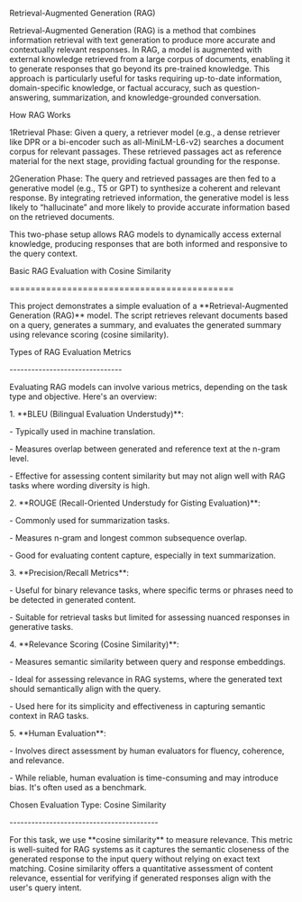 Retrieval-Augmented Generation (RAG)

Retrieval-Augmented Generation (RAG) is a method that combines information retrieval with text generation to produce more accurate and contextually relevant responses. In RAG, a model is augmented with external knowledge retrieved from a large corpus of documents, enabling it to generate responses that go beyond its pre-trained knowledge. This approach is particularly useful for tasks requiring up-to-date information, domain-specific knowledge, or factual accuracy, such as question-answering, summarization, and knowledge-grounded conversation.

How RAG Works

1Retrieval Phase: Given a query, a retriever model (e.g., a dense retriever like DPR or a bi-encoder such as all-MiniLM-L6-v2) searches a document corpus for relevant passages. These retrieved passages act as reference material for the next stage, providing factual grounding for the response.

2Generation Phase: The query and retrieved passages are then fed to a generative model (e.g., T5 or GPT) to synthesize a coherent and relevant response. By integrating retrieved information, the generative model is less likely to “hallucinate” and more likely to provide accurate information based on the retrieved documents.

This two-phase setup allows RAG models to dynamically access external knowledge, producing responses that are both informed and responsive to the query context.

Basic RAG Evaluation with Cosine Similarity

\===========================================

This project demonstrates a simple evaluation of a \*\*Retrieval-Augmented Generation (RAG)\*\* model. The script retrieves relevant documents based on a query, generates a summary, and evaluates the generated summary using relevance scoring (cosine similarity).

Types of RAG Evaluation Metrics

\-------------------------------

Evaluating RAG models can involve various metrics, depending on the task type and objective. Here's an overview:

1\. \*\*BLEU (Bilingual Evaluation Understudy)\*\*:

\- Typically used in machine translation.

\- Measures overlap between generated and reference text at the n-gram level.

\- Effective for assessing content similarity but may not align well with RAG tasks where wording diversity is high.

2\. \*\*ROUGE (Recall-Oriented Understudy for Gisting Evaluation)\*\*:

\- Commonly used for summarization tasks.

\- Measures n-gram and longest common subsequence overlap.

\- Good for evaluating content capture, especially in text summarization.

3\. \*\*Precision/Recall Metrics\*\*:

\- Useful for binary relevance tasks, where specific terms or phrases need to be detected in generated content.

\- Suitable for retrieval tasks but limited for assessing nuanced responses in generative tasks.

4\. \*\*Relevance Scoring (Cosine Similarity)\*\*:

\- Measures semantic similarity between query and response embeddings.

\- Ideal for assessing relevance in RAG systems, where the generated text should semantically align with the query.

\- Used here for its simplicity and effectiveness in capturing semantic context in RAG tasks.

5\. \*\*Human Evaluation\*\*:

\- Involves direct assessment by human evaluators for fluency, coherence, and relevance.

\- While reliable, human evaluation is time-consuming and may introduce bias. It's often used as a benchmark.

Chosen Evaluation Type: Cosine Similarity

\-----------------------------------------

For this task, we use \*\*cosine similarity\*\* to measure relevance. This metric is well-suited for RAG systems as it captures the semantic closeness of the generated response to the input query without relying on exact text matching. Cosine similarity offers a quantitative assessment of content relevance, essential for verifying if generated responses align with the user's query intent.
